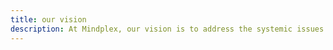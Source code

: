 ```yaml
---
title: our vision
description: At Mindplex, our vision is to address the systemic issues that currently plague both traditional and digital media. We firmly believe in the power of decentralization, democracy, and creativity in shaping the future of media. by leveraging blockchain and Al technologies, we are reshaping the landscape of media, fostering a decentralized ecosystem where transparency, authenticity, and inclusivity thrive.
---
```

